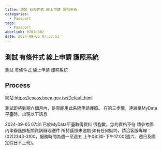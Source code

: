 ```yaml
---
title: 測試 有條件式 線上申請 護照系統
categories:
  - Passport
tags:
  - Passport
abbrlink: 9701d302
date: 2024-09-05 07:33:53
---
```

測試 有條件式 線上申請 護照系統
-----------------------------------------------------------------------------------------------
<!--more-->
測試 有條件式 線上申請 護照系統

Process
-----------------------------------------------------------------------------------------------
網站:https://epass.boca.gov.tw/Default.html

測試即將到期六個月內，是否能用此系統申請護照。
在第三步驟，連線至MyData平臺時，出現以下訊息

2024-09-05 07:31 已於MyData平臺取得資料
很抱歉，您的資格不符
請參考國內申辦護照相關資訊辦理送件
所持護照未逾期
如有任何疑問，請洽客服專線：(02)2343-3100，服務時間為週一至週五 上午08:30-下午17:00(週六、週日及國定假日不上班)。